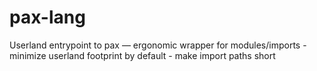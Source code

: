 # pax-lang

Userland entrypoint to pax — ergonomic wrapper for modules/imports
    - minimize userland footprint by default
    - make import paths short